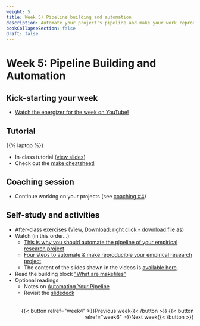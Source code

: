 ```yaml
---
weight: 5
title: Week 5) Pipeline building and automation
description: Automate your project's pipeline and make your work reproducible.
bookCollapseSection: false
draft: false
---
```


# Week 5: Pipeline Building and Automation

## Kick-starting your week
- [Watch the energizer for the week on YouTube!](https://youtu.be/PdWZ1s8XXiU)

## Tutorial
{{% laptop %}}

- In-class tutorial ([view slides](tutorial/tutorial.html))
- Check out the [make cheatsheet!](/docs/project/resources/cheat-sheets/tsh_make_cheatsheet.pdf)

## Coaching session
- Continue working on your projects (see [coaching #4](/docs/project/workplan))

## Self-study and activities

- After-class exercises ([View](tutorial/make-tutorial.html), [Download; right click - download file as](tutorial/make-tutorial.Rmd))
- Watch (in this order...)
    - [This is why you should automate the pipeline of your empirical research project](https://youtu.be/9aivqe-phL0)
    - [Four steps to automate & make reproducible your empirical research project](https://youtu.be/rJGGCX6bcPo)
    - The content of the slides shown in the videos is [available here](pipelineautomation.pdf).
- Read the building block ["What are makefiles"](https://tilburgsciencehub.com/learn/makefiles)
- Optional readings
  - Notes on [Automating Your Pipeline](https://tilburgsciencehub.com/topics/automation/workflows/starting/principles-of-project-setup-and-workflow-management/automation/)
  - Revisit the [slidedeck](https://github.com/STAT545-UBC/STAT545-UBC-original-website/blob/master/automation01_slides/slides.md)


<!--
- Q&A on "Pipeline Building and Automation" (Tutorial & Data Challenge 3)
  - Re-watch the [opening/introduction of the Q&A](https://youtu.be/YlaprvGiIA0)
  - Re-watch [the primer on automating data workflows](https://youtu.be/xyoMOO842EU)
  - Re-watch [practicing with `make` (Tilburg Science Hub)](https://youtu.be/_1BDJsDVYoA)
  - Re-watch [the Q&A session, last 45 minutes of the class](https://youtu.be/56yARyR1p1E)
-->


<br>


<div style="text-align: right">
{{< button relref="week4" >}}Previous week{{< /button >}}
{{< button relref="week6" >}}Next week{{< /button >}}
</div>
